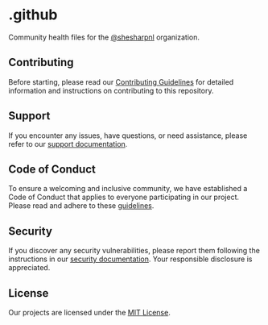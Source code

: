 # .github

Community health files for the [@shesharpnl](https://github.com/shesharpnl) organization.

## Contributing

Before starting, please read our [Contributing Guidelines](CONTRIBUTING.md) for detailed information and instructions on contributing to this repository.

## Support

If you encounter any issues, have questions, or need assistance, please refer to our [support documentation](SUPPORT.md).

## Code of Conduct

To ensure a welcoming and inclusive community, we have established a Code of Conduct that applies to everyone participating in our project. Please read and adhere to these [guidelines](CODE_OF_CONDUCT.md).

## Security

If you discover any security vulnerabilities, please report them following the instructions in our [security documentation](SECURITY.md). Your responsible disclosure is appreciated.

## License

Our projects are licensed under the [MIT License](LICENSE).
